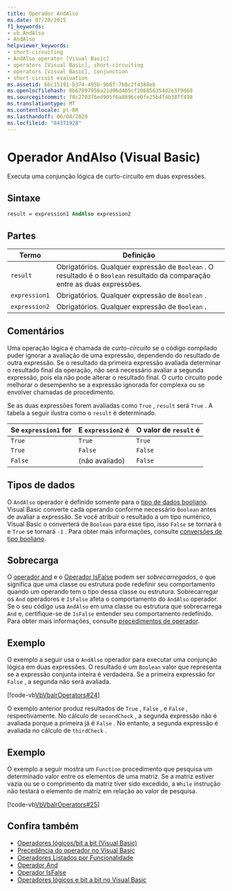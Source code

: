 ```yaml
---
title: Operador AndAlso
ms.date: 07/20/2015
f1_keywords:
- vb.AndAlso
- AndAlso
helpviewer_keywords:
- short-circuiting
- AndAlso operator [Visual Basic]
- operators [Visual Basic], short-circuiting
- operators [Visual Basic], conjunction
- short-circuit evaluation
ms.assetid: bbc15191-b374-495b-9b8f-7b8c2f4388eb
ms.openlocfilehash: 8b67897956a21d06d465cf206856354d2e3f9d68
ms.sourcegitcommit: f8c270376ed905f6a8896ce0fe25b4f4b38ff498
ms.translationtype: MT
ms.contentlocale: pt-BR
ms.lasthandoff: 06/04/2020
ms.locfileid: "84371928"
---
```

# <a name="andalso-operator-visual-basic"></a>Operador AndAlso (Visual Basic)
Executa uma conjunção lógica de curto-circuito em duas expressões.  
  
## <a name="syntax"></a>Sintaxe  
  
```vb
result = expression1 AndAlso expression2  
```  
  
## <a name="parts"></a>Partes  
  
|Termo|Definição|  
|---|---|  
|`result`|Obrigatórios. Qualquer expressão de `Boolean` . O resultado é o `Boolean` resultado da comparação entre as duas expressões.|  
|`expression1`|Obrigatórios. Qualquer expressão de `Boolean` .|  
|`expression2`|Obrigatórios. Qualquer expressão de `Boolean` .|  
  
## <a name="remarks"></a>Comentários  
 Uma operação lógica é chamada de *curto-circuito* se o código compilado puder ignorar a avaliação de uma expressão, dependendo do resultado de outra expressão. Se o resultado da primeira expressão avaliada determinar o resultado final da operação, não será necessário avaliar a segunda expressão, pois ela não pode alterar o resultado final. O curto circuito pode melhorar o desempenho se a expressão ignorada for complexa ou se envolver chamadas de procedimento.  
  
 Se as duas expressões forem avaliadas como `True` , `result` será `True` . A tabela a seguir ilustra como o `result` é determinado.  
  
|Se `expression1` for |E `expression2` é|O valor de `result` é|  
|---|---|---|  
|`True`|`True`|`True`|  
|`True`|`False`|`False`|  
|`False`|(não avaliado)|`False`|  
  
## <a name="data-types"></a>Tipos de dados  
 O `AndAlso` operador é definido somente para o [tipo de dados booliano](../data-types/boolean-data-type.md). Visual Basic converte cada operando conforme necessário `Boolean` antes de avaliar a expressão. Se você atribuir o resultado a um tipo numérico, Visual Basic o converterá de `Boolean` para esse tipo, isso `False` se tornará `0` e `True` se tornará `-1` .
Para obter mais informações, consulte [conversões de tipo booliano](../data-types/boolean-data-type.md#type-conversions).
  
## <a name="overloading"></a>Sobrecarga  
 O [operador and](and-operator.md) e o [Operador IsFalse](isfalse-operator.md) podem ser *sobrecarregados*, o que significa que uma classe ou estrutura pode redefinir seu comportamento quando um operando tem o tipo dessa classe ou estrutura. Sobrecarregar os `And` operadores e `IsFalse` afeta o comportamento do `AndAlso` operador. Se o seu código usa `AndAlso` em uma classe ou estrutura que sobrecarrega `And` e, certifique-se de `IsFalse` entender seu comportamento redefinido. Para obter mais informações, consulte [procedimentos de operador](../../programming-guide/language-features/procedures/operator-procedures.md).  
  
## <a name="example"></a>Exemplo  
 O exemplo a seguir usa o `AndAlso` operador para executar uma conjunção lógica em duas expressões. O resultado é um `Boolean` valor que representa se a expressão conjunta inteira é verdadeira. Se a primeira expressão for `False` , a segunda não será avaliada.  
  
 [!code-vb[VbVbalrOperators#24](~/samples/snippets/visualbasic/VS_Snippets_VBCSharp/VbVbalrOperators/VB/Class1.vb#24)]  
  
 O exemplo anterior produz resultados de `True` , `False` , e `False` , respectivamente. No cálculo de `secondCheck` , a segunda expressão não é avaliada porque a primeira já é `False` . No entanto, a segunda expressão é avaliada no cálculo de `thirdCheck` .  
  
## <a name="example"></a>Exemplo  
 O exemplo a seguir mostra um `Function` procedimento que pesquisa um determinado valor entre os elementos de uma matriz. Se a matriz estiver vazia ou se o comprimento da matriz tiver sido excedido, a `While` instrução não testará o elemento de matriz em relação ao valor de pesquisa.  
  
 [!code-vb[VbVbalrOperators#25](~/samples/snippets/visualbasic/VS_Snippets_VBCSharp/VbVbalrOperators/VB/Class1.vb#25)]  
  
## <a name="see-also"></a>Confira também

- [Operadores lógicos/bit a bit (Visual Basic)](logical-bitwise-operators.md)
- [Precedência do operador no Visual Basic](operator-precedence.md)
- [Operadores Listados por Funcionalidade](operators-listed-by-functionality.md)
- [Operador And](and-operator.md)
- [Operador IsFalse](isfalse-operator.md)
- [Operadores lógicos e bit a bit no Visual Basic](../../programming-guide/language-features/operators-and-expressions/logical-and-bitwise-operators.md)
